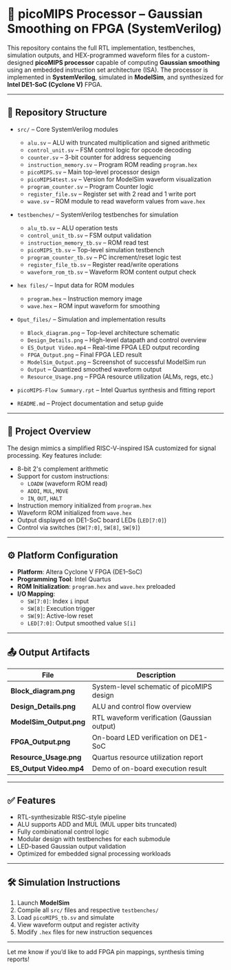# 🔧 picoMIPS Processor – Gaussian Smoothing on FPGA (SystemVerilog)

This repository contains the full RTL implementation, testbenches, simulation outputs, and HEX-programmed waveform files for a custom-designed **picoMIPS processor** capable of computing **Gaussian smoothing** using an embedded instruction set architecture (ISA). The processor is implemented in **SystemVerilog**, simulated in **ModelSim**, and synthesized for **Intel DE1-SoC (Cyclone V)** FPGA.

---

## 📁 Repository Structure

- `src/` – Core SystemVerilog modules  
  - `alu.sv` – ALU with truncated multiplication and signed arithmetic  
  - `control_unit.sv` – FSM control logic for opcode decoding  
  - `counter.sv` – 3-bit counter for address sequencing  
  - `instruction_memory.sv` – Program ROM reading `program.hex`  
  - `picoMIPS.sv` – Main top-level processor design  
  - `picoMIPS4test.sv` – Version for ModelSim waveform visualization  
  - `program_counter.sv` – Program Counter logic  
  - `register_file.sv` – Register set with 2 read and 1 write port  
  - `wave.sv` – ROM module to read waveform values from `wave.hex`  

- `testbenches/` – SystemVerilog testbenches for simulation  
  - `alu_tb.sv` – ALU operation tests  
  - `control_unit_tb.sv` – FSM output validation  
  - `instruction_memory_tb.sv` – ROM read test  
  - `picoMIPS_tb.sv` – Top-level simulation testbench  
  - `program_counter_tb.sv` – PC increment/reset logic test  
  - `register_file_tb.sv` – Register read/write operations  
  - `waveform_rom_tb.sv` – Waveform ROM content output check  

- `hex files/` – Input data for ROM modules  
  - `program.hex` – Instruction memory image  
  - `wave.hex` – ROM input waveform for smoothing  

- `Oput_files/` – Simulation and implementation results  
  - `Block_diagram.png` – Top-level architecture schematic  
  - `Design_Details.png` – High-level datapath and control overview  
  - `ES_Output Video.mp4` – Real-time FPGA LED output recording  
  - `FPGA_Output.png` – Final FPGA LED result  
  - `ModelSim_Output.png` – Screenshot of successful ModelSim run  
  - `Output` – Quantized smoothed waveform output  
  - `Resource_Usage.png` – FPGA resource utilization (ALMs, regs, etc.)  

- `picoMIPS-Flow Summary.rpt` – Intel Quartus synthesis and fitting report  
- `README.md` – Project documentation and setup guide  



---

## 🧠 Project Overview

The design mimics a simplified RISC-V-inspired ISA customized for signal processing. Key features include:

- 8-bit 2's complement arithmetic
- Support for custom instructions:
  - `LOADW` (waveform ROM read)
  - `ADDI`, `MUL`, `MOVE`
  - `IN`, `OUT`, `HALT`
- Instruction memory initialized from `program.hex`
- Waveform ROM initialized from `wave.hex`
- Output displayed on DE1-SoC board LEDs (`LED[7:0]`)
- Control via switches (`SW[7:0]`, `SW[8]`, `SW[9]`)

---

## ⚙️ Platform Configuration

- **Platform**: Altera Cyclone V FPGA (DE1–SoC)
- **Programming Tool**: Intel Quartus
- **ROM Initialization**: `program.hex` and `wave.hex` preloaded
- **I/O Mapping**:
  - `SW[7:0]`: Index `i` input
  - `SW[8]`: Execution trigger
  - `SW[9]`: Active-low reset
  - `LED[7:0]`: Output smoothed value `S[i]`

---

## 📤 Output Artifacts

| File                       | Description                                       |
|----------------------------|---------------------------------------------------|
| **Block_diagram.png**      | System-level schematic of picoMIPS design        |
| **Design_Details.png**     | ALU and control flow overview                    |
| **ModelSim_Output.png**    | RTL waveform verification (Gaussian output)      |
| **FPGA_Output.png**        | On-board LED verification on DE1-SoC             |
| **Resource_Usage.png**     | Quartus resource utilization report              |
| **ES_Output Video.mp4**    | Demo of on-board execution result                |

---

## ✅ Features

- RTL-synthesizable RISC-style pipeline
- ALU supports ADD and MUL (MUL upper bits truncated)
- Fully combinational control logic
- Modular design with testbenches for each submodule
- LED-based Gaussian output validation
- Optimized for embedded signal processing workloads

---

## 🛠️ Simulation Instructions

1. Launch **ModelSim**  
2. Compile all `src/` files and respective `testbenches/`  
3. Load `picoMIPS_tb.sv` and simulate  
4. View waveform output and register activity  
5. Modify `.hex` files for new instruction sequences

---

Let me know if you’d like to add FPGA pin mappings, synthesis timing reports!
